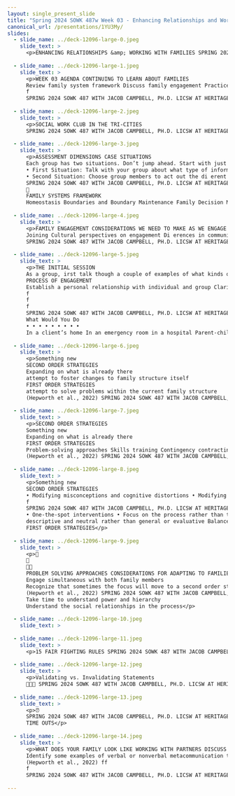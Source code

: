 ```yaml
---
layout: single_present_slide
title: "Spring 2024 SOWK 487w Week 03 - Enhancing Relationships and Working with Families"
canonical_url: /presentations/1YU3My/
slides:
  - slide_name: ../deck-12096-large-0.jpeg
    slide_text: >
      <p>ENHANCING RELATIONSHIPS &amp; WORKING WITH FAMILIES SPRING 2024 SOWK 487W WEEK 03 JACOB CAMPBELL, PH.D. LICSW AT HERITAGE UNIVERSITY</p>
      
  - slide_name: ../deck-12096-large-1.jpeg
    slide_text: >
      <p>WEEK 03 AGENDA CONTINUING TO LEARN ABOUT FAMILIES
      Review family system framework Discuss family engagement Practice with starting services Implementing irst/second order strategies
      f
      SPRING 2024 SOWK 487 WITH JACOB CAMPBELL, PH.D. LICSW AT HERITAGE UNIVERSITY</p>
      
  - slide_name: ../deck-12096-large-2.jpeg
    slide_text: >
      <p>SOCIAL WORK CLUB IN THE TRI-CITIES
      SPRING 2024 SOWK 487 WITH JACOB CAMPBELL, PH.D. LICSW AT HERITAGE UNIVERSITY</p>
      
  - slide_name: ../deck-12096-large-3.jpeg
    slide_text: >
      <p>ASSESSMENT DIMENSIONS CASE SITUATIONS
      Each group has two situations. Don’t jump ahead. Start with just the irst situation
      • First Situation: Talk with your group about what type of information you would want to request or what questions you would ask
      • Second Situation: Choose group members to act out the di erent family roles ff
      SPRING 2024 SOWK 487 WITH JACOB CAMPBELL, PH.D. LICSW AT HERITAGE UNIVERSITY f
      􀅵
      FAMILY SYSTEMS FRAMEWORK
      Homeostasis Boundaries and Boundary Maintenance Family Decision Making, Hierarchy, and Power Family Roles Communication Patterns in Families Family Life Cycle Family Rules Social Environment Family Adaptive Capacity (Stressors and Strengths)</p>
      
  - slide_name: ../deck-12096-large-4.jpeg
    slide_text: >
      <p>FAMILY ENGAGEMENT CONSIDERATIONS WE NEED TO MAKE AS WE ENGAGE WITH FAMILIES
      Joining Cultural perspectives on engagement Di erences in communication styles Hierarchical considerations in communication Authority of the social worker Preventing alliances Dynamics of minority status and culture in experience (Hepworth et al., 2022) ff
      SPRING 2024 SOWK 487 WITH JACOB CAMPBELL, PH.D. LICSW AT HERITAGE UNIVERSITY</p>
      
  - slide_name: ../deck-12096-large-5.jpeg
    slide_text: >
      <p>THE INITIAL SESSION
      As a group, irst talk though a couple of examples of what kinds of questions you might ask or what that might look like, then role play a couple of the scenarios.
      PROCESS OF ENGAGEMENT
      Establish a personal relationship with individual and group Clarify expectations and explore reservations about session Clarify roles and the nature of the helping process Clarify choices about participation in the helping process Elicit family’s perceptions of the problem Identify wants and needs of family members De ine the problem as a family problem Emphasize individual and family strengths Establish individual and family goals (Hepworth et al., 2022) f
      f
      f
      f
      SPRING 2024 SOWK 487 WITH JACOB CAMPBELL, PH.D. LICSW AT HERITAGE UNIVERSITY
      What Would You Do
      • • • • • • • • •
      In a client’s home In an emergency room in a hospital Parent-child situation in which the child is the identi ied client With a minority family where extended kin are present LGBTQ+ family Elderly minority grandmother caring for her grandchildren Parent-child con lict with teenage children Immigrant family with school-aged children, where the parents speak their native language A child or children have been placed outside of the home</p>
      
  - slide_name: ../deck-12096-large-6.jpeg
    slide_text: >
      <p>Something new
      SECOND ORDER STRATEGIES
      Expanding on what is already there
      attempt to foster changes to family structure itself
      FIRST ORDER STRATEGIES
      attempt to solve problems within the current family structure
      (Hepworth et al., 2022) SPRING 2024 SOWK 487 WITH JACOB CAMPBELL, PH.D. LICSW AT HERITAGE UNIVERSITY</p>
      
  - slide_name: ../deck-12096-large-7.jpeg
    slide_text: >
      <p>SECOND ORDER STRATEGIES
      Something new
      Expanding on what is already there
      FIRST ORDER STRATEGIES
      Problem-solving approaches Skills training Contingency contracting
      (Hepworth et al., 2022) SPRING 2024 SOWK 487 WITH JACOB CAMPBELL, PH.D. LICSW AT HERITAGE UNIVERSITY</p>
      
  - slide_name: ../deck-12096-large-8.jpeg
    slide_text: >
      <p>Something new
      SECOND ORDER STRATEGIES
      • Modifying misconceptions and cognitive distortions • Modifying communication patterns • Assessing positive and negative feedback • Teaching positive feedback • Modifying family rules • Modifying family alignments and hierarchy • Structural mapping • Family sculpting • Joined families (Hepworth et al., 2022)
      f
      SPRING 2024 SOWK 487 WITH JACOB CAMPBELL, PH.D. LICSW AT HERITAGE UNIVERSITY
      • One-the-spot interventions • Focus on the process rather than the content • Give feedback that is • • •
      descriptive and neutral rather than general or evaluative Balance interventions to divide responsibility Redirect hostile, blaming messages Assisting families to disengage from con lict Expanding on what is already there
      FIRST ORDER STRATEGIES</p>
      
  - slide_name: ../deck-12096-large-9.jpeg
    slide_text: >
      <p>􀁀
      􀀾
      􀀺􀀼
      PROBLEM SOLVING APPROACHES CONSIDERATIONS FOR ADAPTING TO FAMILIES
      Engage simultaneous with both family members
      Recognize that sometimes the focus will move to a second order strategy
      (Hepworth et al., 2022) SPRING 2024 SOWK 487 WITH JACOB CAMPBELL, PH.D. LICSW AT HERITAGE UNIVERSITY
      Take time to understand power and hierarchy
      Understand the social relationships in the process</p>
      
  - slide_name: ../deck-12096-large-10.jpeg
    slide_text: >
      
  - slide_name: ../deck-12096-large-11.jpeg
    slide_text: >
      <p>15 FAIR FIGHTING RULES SPRING 2024 SOWK 487 WITH JACOB CAMPBELL, PH.D. LICSW AT HERITAGE UNIVERSITY</p>
      
  - slide_name: ../deck-12096-large-12.jpeg
    slide_text: >
      <p>Validating vs. Invalidating Statements
      🙊🙈🙉 SPRING 2024 SOWK 487 WITH JACOB CAMPBELL, PH.D. LICSW AT HERITAGE UNIVERSITY</p>
      
  - slide_name: ../deck-12096-large-13.jpeg
    slide_text: >
      <p>⏰
      SPRING 2024 SOWK 487 WITH JACOB CAMPBELL, PH.D. LICSW AT HERITAGE UNIVERSITY
      TIME OUTS</p>
      
  - slide_name: ../deck-12096-large-14.jpeg
    slide_text: >
      <p>WHAT DOES YOUR FAMILY LOOK LIKE WORKING WITH PARTNERS DISCUSS THE FOLLOWING:
      Identify some examples of verbal or nonverbal metacommunication that you have used. Describe how an unspoken rule in your family governs the behavior of family members. List three societal beliefs and re lect upon how these beliefs may a ect the families that you work with.
      (Hepworth et al., 2022) ff
      f
      SPRING 2024 SOWK 487 WITH JACOB CAMPBELL, PH.D. LICSW AT HERITAGE UNIVERSITY</p>
      
---
```


